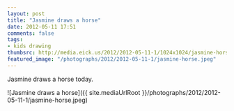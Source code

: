 ```yaml
---
layout: post
title: "Jasmine draws a horse"
date: 2012-05-11 17:51
comments: false
tags: 
- kids drawing
thumbsrc: http://media.eick.us/2012/2012-05-11-1/1024x1024/jasmine-horse.jpeg
featured_image: "/photographs/2012/2012-05-11-1/jasmine-horse.jpeg"
---
```

Jasmine draws a horse today.




![Jasmine draws a horse]({{ site.mediaUrlRoot }}/photographs/2012/2012-05-11-1/jasmine-horse.jpeg)

